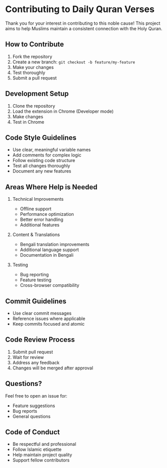 # Contributing to Daily Quran Verses

Thank you for your interest in contributing to this noble cause! This project aims to help Muslims maintain a consistent connection with the Holy Quran.

## How to Contribute

1. Fork the repository
2. Create a new branch: `git checkout -b feature/my-feature`
3. Make your changes
4. Test thoroughly
5. Submit a pull request

## Development Setup

1. Clone the repository
2. Load the extension in Chrome (Developer mode)
3. Make changes
4. Test in Chrome

## Code Style Guidelines

- Use clear, meaningful variable names
- Add comments for complex logic
- Follow existing code structure
- Test all changes thoroughly
- Document any new features

## Areas Where Help is Needed

1. Technical Improvements
    - Offline support
    - Performance optimization
    - Better error handling
    - Additional features

2. Content & Translations
    - Bengali translation improvements
    - Additional language support
    - Documentation in Bengali

3. Testing
    - Bug reporting
    - Feature testing
    - Cross-browser compatibility

## Commit Guidelines

- Use clear commit messages
- Reference issues where applicable
- Keep commits focused and atomic

## Code Review Process

1. Submit pull request
2. Wait for review
3. Address any feedback
4. Changes will be merged after approval

## Questions?

Feel free to open an issue for:
- Feature suggestions
- Bug reports
- General questions

## Code of Conduct

- Be respectful and professional
- Follow Islamic etiquette
- Help maintain project quality
- Support fellow contributors